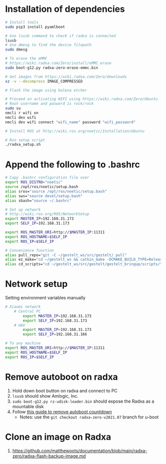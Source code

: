
# Installation of dependencies 

```bash
# Install tools
sudo pip3 install pyamlboot

# Use lsusb command to check if radxa is connected
lsusb
# Use dmesg to find the device filepath
sudo dmesg

# To erase the eMMC 
# https://wiki.radxa.com/Zero/install/eMMC_erase
sudo boot-g12.py radxa-zero-erase-emmc.bin

# Get images from https://wiki.radxa.com/Zero/downloads
xz -v --decompress IMAGE_COMPRESSED

# Flash the image using balena etcher

# Proceed on activating WIFI using https://wiki.radxa.com/Zero/Ubuntu
# Root username and pasword is rock/rock
sudo su
nmcli r wifi on
nmcli dev wifi
nmcli dev wifi connect "wifi_name" password "wifi_password"                   

# Install ROS at http://wiki.ros.org/noetic/Installation/Ubuntu

# Run setup script
./radxa_setup.sh
```

# Append the following to .bashrc

```bash
# Copy .bashrc configuration file over
export ROS_DISTRO="noetic"
source /opt/ros/noetic/setup.bash
alias sros="source /opt/ros/noetic/setup.bash"
alias sws="source devel/setup.bash"
alias sbash="source ~/.bashrc"

# Set up network
# http://wiki.ros.org/ROS/NetworkSetup
export MASTER_IP=192.168.31.173
export SELF_IP=192.168.31.173

export ROS_MASTER_URI=http://$MASTER_IP:11311
export ROS_HOSTNAME=$SELF_IP
export ROS_IP=$SELF_IP

# Convenience function
alias pull_repo="git -C ~/gestelt_ws/src/gestelt/ pull"
alias ez_make="cd ~/gestelt_ws && catkin_make -DCMAKE_BUILD_TYPE=Release -DCATKIN_BLACKLIST_PACKAGES='rviz_plugins;swarm_bridge;central_benchmark;'"
alias cd_scripts="cd ~/gestelt_ws/src/gestelt/gestelt_bringup/scripts/"
```

# Network setup
Setting environment variables manually
```bash
# Xiaomi network
    # Central PC
        export MASTER_IP=192.168.31.173
        export SELF_IP=192.168.31.173
    # UAV
        export MASTER_IP=192.168.31.173
        export SELF_IP=192.168.31.166

# To any machine
export ROS_MASTER_URI=http://$MASTER_IP:11311
export ROS_HOSTNAME=$SELF_IP
export ROS_IP=$SELF_IP
```

# Remove autoboot on radxa
1. Hold down boot button on radxa and connect to PC
2. `lsusb` should show Amlogic, Inc. 
3. `sudo boot-g12.py rz-udisk-loader.bin` should expose the Radxa as a mountable disk
4. Follow [this guide to remove autoboot countdown](https://github.com/matthewoots/documentation/blob/main/radxa-zero/radxa-remove-autoboot-countdown.md)
    - Notes: use the `git checkout radxa-zero-v2021.07` branch for u-boot



# Clone an image on Radxa
1. https://github.com/matthewoots/documentation/blob/main/radxa-zero/radxa-flash-backup-image.md